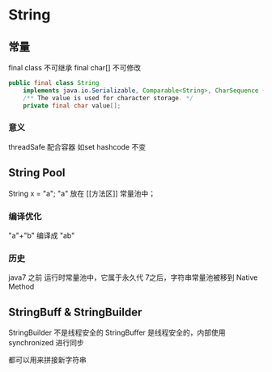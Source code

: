 # String
## 常量
final class 不可继承
final char[] 不可修改

```java
public final class String
    implements java.io.Serializable, Comparable<String>, CharSequence {
    /** The value is used for character storage. */
    private final char value[];
```
### 意义
threadSafe
配合容器 如set
hashcode 不变 

## String Pool
String x = "a";
"a" 放在 [[方法区]] 常量池中；
### 编译优化
"a"+"b" 编译成 "ab"

### 历史
java7 之前 运行时常量池中，它属于永久代
7之后，字符串常量池被移到 Native Method

## StringBuff & StringBuilder
StringBuilder 不是线程安全的
StringBuffer 是线程安全的，内部使用 synchronized 进行同步

都可以用来拼接新字符串
